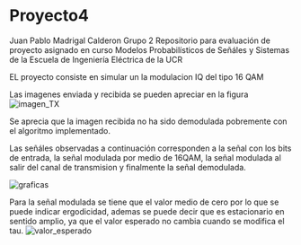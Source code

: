# Proyecto4
Juan Pablo Madrigal Calderon
Grupo 2 
Repositorio para evaluación de proyecto asignado en curso Modelos Probabilísticos de Señáles y Sistemas de la Escuela de Ingeniería Eléctrica de la UCR

EL proyecto consiste en simular un la modulacion IQ del tipo 16 QAM

Las imagenes enviada y recibida se pueden apreciar en la figura
![imagen_TX](https://user-images.githubusercontent.com/38232067/125637207-cc892bd0-de68-4b19-bc0c-e8bfea20ac9c.png)

Se aprecia que la imagen recibida no ha sido demodulada pobremente con el algoritmo implementado.

Las señáles observadas a continuación corresponden a la señal con los bits de entrada, la señal modulada por medio de 16QAM, la señal modulada al salir del canal de transmision y finalmente la señal demodulada.



![graficas](https://user-images.githubusercontent.com/38232067/125637435-cb353cdf-6b0a-45d8-9472-c8e526b469fe.png)


Para la señal modulada se tiene que el valor medio de cero por lo que se puede indicar ergodicidad, ademas se puede decir que es estacionario en sentido amplio, ya que el valor esperado no cambia cuando se modifica el tau. 
![valor_esperado](https://user-images.githubusercontent.com/38232067/125639182-28ffeaff-d33a-414c-9e6c-54b1685f35ec.png)
